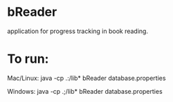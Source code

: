 # bReader
application for progress tracking in book reading.
# To run:
Mac/Linux:
java -cp .:/lib* bReader database.properties

Windows:
java -cp .;/lib* bReader database.properties
